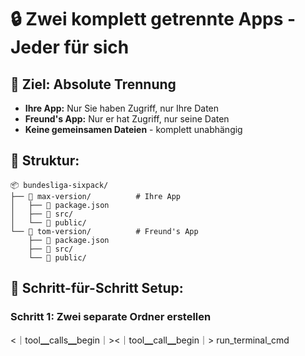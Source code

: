 # 🔒 Zwei komplett getrennte Apps - Jeder für sich

## 🎯 **Ziel: Absolute Trennung**
- **Ihre App:** Nur Sie haben Zugriff, nur Ihre Daten
- **Freund's App:** Nur er hat Zugriff, nur seine Daten
- **Keine gemeinsamen Dateien** - komplett unabhängig

## 📁 **Struktur:**

```
📦 bundesliga-sixpack/
├── 📁 max-version/          # Ihre App
│   ├── 📄 package.json
│   ├── 📄 src/
│   └── 📄 public/
└── 📁 tom-version/          # Freund's App
    ├── 📄 package.json
    ├── 📄 src/
    └── 📄 public/
```

## 🚀 **Schritt-für-Schritt Setup:**

### **Schritt 1: Zwei separate Ordner erstellen**
<｜tool▁calls▁begin｜><｜tool▁call▁begin｜>
run_terminal_cmd
